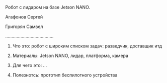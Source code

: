 Робот с лидаром на базе Jetson NANO.

Агафонов Сергей

Григорян Самвел

......................................

1) Что это:       робот с широким списком задач: разведчик, доставщик итд

2) Материалы:			Jetson NANO, лидар, платформа, камера
 
3) Для чего это:	...

4) Полезнотсь:		прототип беспилотного устройства
